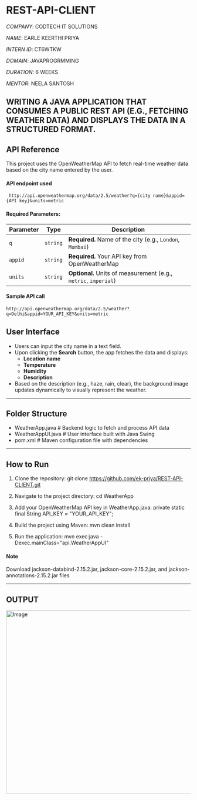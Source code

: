 # REST-API-CLIENT

*COMPANY*: CODTECH IT SOLUTIONS

*NAME*: EARLE KEERTHI PRIYA

*INTERN ID*: CT6WTKW

*DOMAIN*: JAVAPROGRMMING

*DURATION*: 6 WEEKS

*MENTOR*: NEELA SANTOSH

## WRITING A JAVA APPLICATION THAT CONSUMES  A PUBLIC REST API (E.G., FETCHING WEATHER  DATA) AND DISPLAYS THE DATA IN A  STRUCTURED FORMAT.


## API Reference

This project uses the OpenWeatherMap API to fetch real-time weather data based on the city name entered by the user.

#### API endpoint used

```http
 http://api.openweathermap.org/data/2.5/weather?q={city name}&appid={API key}&units=metric

```
#### Required Parameters:


| Parameter | Type     | Description                                                     |
| --------- | -------- | --------------------------------------------------------------- |
| `q`       | `string` | **Required.** Name of the city (e.g., `London`, `Mumbai`)       |
| `appid`   | `string` | **Required.** Your API key from OpenWeatherMap                  |
| `units`   | `string` | **Optional.** Units of measurement (e.g., `metric`, `imperial`) |

#### Sample API call
```http
http://api.openweathermap.org/data/2.5/weather?q=Delhi&appid=YOUR_API_KEY&units=metric

```

## User Interface

- Users can input the city name in a text field.
- Upon clicking the **Search** button, the app fetches the data and displays:
  - **Location name**
  - **Temperature**
  - **Humidity**
  - **Description**
- Based on the description (e.g., haze, rain, clear), the background image updates dynamically to visually represent the weather.

---

##  Folder Structure

- WeatherApp.java   # Backend logic to fetch and process API data
- WeatherAppUI.java # User interface built with Java Swing
- pom.xml           # Maven configuration file with dependencies

---

## How to Run

1. Clone the repository:
   git clone https://github.com/ek-priya/REST-API-CLIENT.git

2. Navigate to the project directory:
   cd WeatherApp

3. Add your OpenWeatherMap API key in WeatherApp.java:
   private static final String API_KEY = "YOUR_API_KEY";

4. Build the project using Maven:
   mvn clean install

5. Run the application:
   mvn exec:java -Dexec.mainClass="api.WeatherAppUI"

#### Note 
Download jackson-databind-2.15.2.jar, jackson-core-2.15.2.jar, and jackson-annotations-2.15.2.jar files 

---
## OUTPUT

<img width="634" height="499" alt="Image" src="https://github.com/user-attachments/assets/4b2fe0f1-b9fc-4fea-a907-5eace0be1308" />

